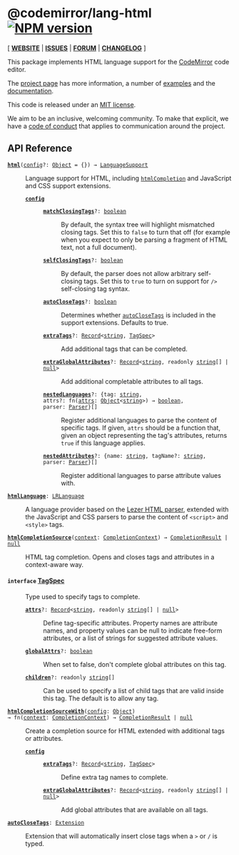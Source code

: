 <!-- NOTE: README.md is generated from src/README.md -->

# @codemirror/lang-html [![NPM version](https://img.shields.io/npm/v/@codemirror/lang-html.svg)](https://www.npmjs.org/package/@codemirror/lang-html)

[ [**WEBSITE**](https://codemirror.net/) | [**ISSUES**](https://github.com/codemirror/dev/issues) | [**FORUM**](https://discuss.codemirror.net/c/next/) | [**CHANGELOG**](https://github.com/codemirror/lang-html/blob/main/CHANGELOG.md) ]

This package implements HTML language support for the
[CodeMirror](https://codemirror.net/) code editor.

The [project page](https://codemirror.net/) has more information, a
number of [examples](https://codemirror.net/examples/) and the
[documentation](https://codemirror.net/docs/).

This code is released under an
[MIT license](https://github.com/codemirror/lang-html/tree/main/LICENSE).

We aim to be an inclusive, welcoming community. To make that explicit,
we have a [code of
conduct](http://contributor-covenant.org/version/1/1/0/) that applies
to communication around the project.

## API Reference

<dl>
<dt id="user-content-html">
  <code><strong><a href="#user-content-html">html</a></strong>(<a id="user-content-html^config" href="#user-content-html^config">config</a>&#8288;?: <a href="https://developer.mozilla.org/en-US/docs/Web/JavaScript/Reference/Global_Objects/Object">Object</a> = {}) → <a href="https://codemirror.net/docs/ref#language.LanguageSupport">LanguageSupport</a></code></dt>

<dd><p>Language support for HTML, including
<a href="#user-content-htmlcompletion"><code>htmlCompletion</code></a> and JavaScript and
CSS support extensions.</p>
<dl><dt id="user-content-html^config">
  <code><strong><a href="#user-content-html^config">config</a></strong></code></dt>

<dd><dl><dt id="user-content-html^config.matchclosingtags">
  <code><strong><a href="#user-content-html^config.matchclosingtags">matchClosingTags</a></strong>&#8288;?: <a href="https://developer.mozilla.org/en-US/docs/Web/JavaScript/Reference/Global_Objects/Boolean">boolean</a></code></dt>

<dd><p>By default, the syntax tree will highlight mismatched closing
tags. Set this to <code>false</code> to turn that off (for example when you
expect to only be parsing a fragment of HTML text, not a full
document).</p>
</dd><dt id="user-content-html^config.selfclosingtags">
  <code><strong><a href="#user-content-html^config.selfclosingtags">selfClosingTags</a></strong>&#8288;?: <a href="https://developer.mozilla.org/en-US/docs/Web/JavaScript/Reference/Global_Objects/Boolean">boolean</a></code></dt>

<dd><p>By default, the parser does not allow arbitrary self-closing tags.
Set this to <code>true</code> to turn on support for <code>/&gt;</code> self-closing tag
syntax.</p>
</dd><dt id="user-content-html^config.autoclosetags">
  <code><strong><a href="#user-content-html^config.autoclosetags">autoCloseTags</a></strong>&#8288;?: <a href="https://developer.mozilla.org/en-US/docs/Web/JavaScript/Reference/Global_Objects/Boolean">boolean</a></code></dt>

<dd><p>Determines whether <a href="#user-content-autoclosetags"><code>autoCloseTags</code></a>
is included in the support extensions. Defaults to true.</p>
</dd><dt id="user-content-html^config.extratags">
  <code><strong><a href="#user-content-html^config.extratags">extraTags</a></strong>&#8288;?: <a href="https://www.typescriptlang.org/docs/handbook/utility-types.html#recordkeystype">Record</a>&lt;<a href="https://developer.mozilla.org/en-US/docs/Web/JavaScript/Reference/Global_Objects/String">string</a>, <a href="#user-content-tagspec">TagSpec</a>&gt;</code></dt>

<dd><p>Add additional tags that can be completed.</p>
</dd><dt id="user-content-html^config.extraglobalattributes">
  <code><strong><a href="#user-content-html^config.extraglobalattributes">extraGlobalAttributes</a></strong>&#8288;?: <a href="https://www.typescriptlang.org/docs/handbook/utility-types.html#recordkeystype">Record</a>&lt;<a href="https://developer.mozilla.org/en-US/docs/Web/JavaScript/Reference/Global_Objects/String">string</a>, readonly <a href="https://developer.mozilla.org/en-US/docs/Web/JavaScript/Reference/Global_Objects/String">string</a>[] | <a href="https://developer.mozilla.org/en-US/docs/Web/JavaScript/Reference/Global_Objects/null">null</a>&gt;</code></dt>

<dd><p>Add additional completable attributes to all tags.</p>
</dd><dt id="user-content-html^config.nestedlanguages">
  <code><strong><a href="#user-content-html^config.nestedlanguages">nestedLanguages</a></strong>&#8288;?: {tag: <a href="https://developer.mozilla.org/en-US/docs/Web/JavaScript/Reference/Global_Objects/String">string</a>, attrs&#8288;?: fn(<a id="user-content-html^config.nestedlanguages.attrs^attrs" href="#user-content-html^config.nestedlanguages.attrs^attrs">attrs</a>: <a href="https://developer.mozilla.org/en-US/docs/Web/JavaScript/Reference/Global_Objects/Object">Object</a>&lt;<a href="https://developer.mozilla.org/en-US/docs/Web/JavaScript/Reference/Global_Objects/String">string</a>&gt;) → <a href="https://developer.mozilla.org/en-US/docs/Web/JavaScript/Reference/Global_Objects/Boolean">boolean</a>, parser: <a href="https://lezer.codemirror.net/docs/ref/#common.Parser">Parser</a>}[]</code></dt>

<dd><p>Register additional languages to parse the content of specific
tags. If given, <code>attrs</code> should be a function that, given an
object representing the tag's attributes, returns <code>true</code> if this
language applies.</p>
</dd><dt id="user-content-html^config.nestedattributes">
  <code><strong><a href="#user-content-html^config.nestedattributes">nestedAttributes</a></strong>&#8288;?: {name: <a href="https://developer.mozilla.org/en-US/docs/Web/JavaScript/Reference/Global_Objects/String">string</a>, tagName&#8288;?: <a href="https://developer.mozilla.org/en-US/docs/Web/JavaScript/Reference/Global_Objects/String">string</a>, parser: <a href="https://lezer.codemirror.net/docs/ref/#common.Parser">Parser</a>}[]</code></dt>

<dd><p>Register additional languages to parse attribute values with.</p>
</dd></dl></dd></dl></dd>
<dt id="user-content-htmllanguage">
  <code><strong><a href="#user-content-htmllanguage">htmlLanguage</a></strong>: <a href="https://codemirror.net/docs/ref#language.LRLanguage">LRLanguage</a></code></dt>

<dd><p>A language provider based on the <a href="https://github.com/lezer-parser/html">Lezer HTML
parser</a>, extended with the
JavaScript and CSS parsers to parse the content of <code>&lt;script&gt;</code> and
<code>&lt;style&gt;</code> tags.</p>
</dd>
<dt id="user-content-htmlcompletionsource">
  <code><strong><a href="#user-content-htmlcompletionsource">htmlCompletionSource</a></strong>(<a id="user-content-htmlcompletionsource^context" href="#user-content-htmlcompletionsource^context">context</a>: <a href="https://codemirror.net/docs/ref#autocomplete.CompletionContext">CompletionContext</a>) → <a href="https://codemirror.net/docs/ref#autocomplete.CompletionResult">CompletionResult</a> | <a href="https://developer.mozilla.org/en-US/docs/Web/JavaScript/Reference/Global_Objects/null">null</a></code></dt>

<dd><p>HTML tag completion. Opens and closes tags and attributes in a
context-aware way.</p>
</dd>
<dt id="user-content-tagspec">
  <h4>
    <code>interface</code>
    <a href="#user-content-tagspec">TagSpec</a></h4>
</dt>

<dd><p>Type used to specify tags to complete.</p>
<dl><dt id="user-content-tagspec.attrs">
  <code><strong><a href="#user-content-tagspec.attrs">attrs</a></strong>&#8288;?: <a href="https://www.typescriptlang.org/docs/handbook/utility-types.html#recordkeystype">Record</a>&lt;<a href="https://developer.mozilla.org/en-US/docs/Web/JavaScript/Reference/Global_Objects/String">string</a>, readonly <a href="https://developer.mozilla.org/en-US/docs/Web/JavaScript/Reference/Global_Objects/String">string</a>[] | <a href="https://developer.mozilla.org/en-US/docs/Web/JavaScript/Reference/Global_Objects/null">null</a>&gt;</code></dt>

<dd><p>Define tag-specific attributes. Property names are attribute
names, and property values can be null to indicate free-form
attributes, or a list of strings for suggested attribute values.</p>
</dd><dt id="user-content-tagspec.globalattrs">
  <code><strong><a href="#user-content-tagspec.globalattrs">globalAttrs</a></strong>&#8288;?: <a href="https://developer.mozilla.org/en-US/docs/Web/JavaScript/Reference/Global_Objects/Boolean">boolean</a></code></dt>

<dd><p>When set to false, don't complete global attributes on this tag.</p>
</dd><dt id="user-content-tagspec.children">
  <code><strong><a href="#user-content-tagspec.children">children</a></strong>&#8288;?: readonly <a href="https://developer.mozilla.org/en-US/docs/Web/JavaScript/Reference/Global_Objects/String">string</a>[]</code></dt>

<dd><p>Can be used to specify a list of child tags that are valid
inside this tag. The default is to allow any tag.</p>
</dd></dl>

</dd>
<dt id="user-content-htmlcompletionsourcewith">
  <code><strong><a href="#user-content-htmlcompletionsourcewith">htmlCompletionSourceWith</a></strong>(<a id="user-content-htmlcompletionsourcewith^config" href="#user-content-htmlcompletionsourcewith^config">config</a>: <a href="https://developer.mozilla.org/en-US/docs/Web/JavaScript/Reference/Global_Objects/Object">Object</a>) → fn(<a id="user-content-htmlcompletionsourcewith^returns^context" href="#user-content-htmlcompletionsourcewith^returns^context">context</a>: <a href="https://codemirror.net/docs/ref#autocomplete.CompletionContext">CompletionContext</a>) → <a href="https://codemirror.net/docs/ref#autocomplete.CompletionResult">CompletionResult</a> | <a href="https://developer.mozilla.org/en-US/docs/Web/JavaScript/Reference/Global_Objects/null">null</a></code></dt>

<dd><p>Create a completion source for HTML extended with additional tags
or attributes.</p>
<dl><dt id="user-content-htmlcompletionsourcewith^config">
  <code><strong><a href="#user-content-htmlcompletionsourcewith^config">config</a></strong></code></dt>

<dd><dl><dt id="user-content-htmlcompletionsourcewith^config.extratags">
  <code><strong><a href="#user-content-htmlcompletionsourcewith^config.extratags">extraTags</a></strong>&#8288;?: <a href="https://www.typescriptlang.org/docs/handbook/utility-types.html#recordkeystype">Record</a>&lt;<a href="https://developer.mozilla.org/en-US/docs/Web/JavaScript/Reference/Global_Objects/String">string</a>, <a href="#user-content-tagspec">TagSpec</a>&gt;</code></dt>

<dd><p>Define extra tag names to complete.</p>
</dd><dt id="user-content-htmlcompletionsourcewith^config.extraglobalattributes">
  <code><strong><a href="#user-content-htmlcompletionsourcewith^config.extraglobalattributes">extraGlobalAttributes</a></strong>&#8288;?: <a href="https://www.typescriptlang.org/docs/handbook/utility-types.html#recordkeystype">Record</a>&lt;<a href="https://developer.mozilla.org/en-US/docs/Web/JavaScript/Reference/Global_Objects/String">string</a>, readonly <a href="https://developer.mozilla.org/en-US/docs/Web/JavaScript/Reference/Global_Objects/String">string</a>[] | <a href="https://developer.mozilla.org/en-US/docs/Web/JavaScript/Reference/Global_Objects/null">null</a>&gt;</code></dt>

<dd><p>Add global attributes that are available on all tags.</p>
</dd></dl></dd></dl></dd>
<dt id="user-content-autoclosetags">
  <code><strong><a href="#user-content-autoclosetags">autoCloseTags</a></strong>: <a href="https://codemirror.net/docs/ref#state.Extension">Extension</a></code></dt>

<dd><p>Extension that will automatically insert close tags when a <code>&gt;</code> or
<code>/</code> is typed.</p>
</dd>
</dl>
